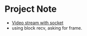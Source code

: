 # Project Note

- [Video stream with socket](https://www.youtube.com/watch?v=bWwZF_zVf00)
- using block recv, asking for frame.

